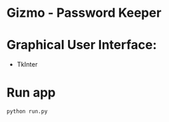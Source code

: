 # Gizmo - Password Keeper 

# Graphical User Interface:
  - TkInter
 
# Run app
```
python run.py
```
